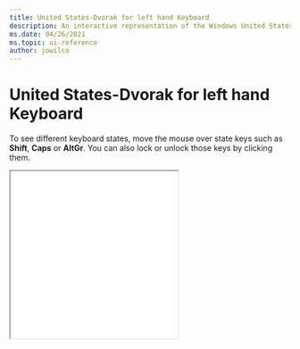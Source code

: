 ```yaml
---
title: United States-Dvorak for left hand Keyboard
description: An interactive representation of the Windows United States-Dvorak for left hand keyboard. To see different keyboard states, click or move the mouse over the state keys.
ms.date: 04/26/2021
ms.topic: ui-reference
author: jowilco
---
```


# United States-Dvorak for left hand Keyboard

To see different keyboard states, move the mouse over state keys such as **Shift**, **Caps** or **AltGr**. You can also lock or unlock those keys by clicking them.

<iframe src="kbdusl.html" height="300"></iframe>
